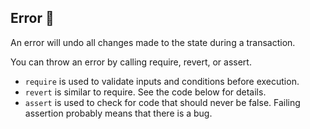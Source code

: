 ## Error 📝

An error will undo all changes made to the state during a transaction.

You can throw an error by calling require, revert, or assert.

- `require` is used to validate inputs and conditions before execution.
- `revert` is similar to require. See the code below for details.
- `assert` is used to check for code that should never be false. Failing assertion probably means that there is a bug.
